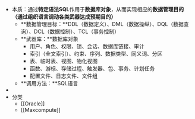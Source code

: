 - 本质：通过**特定语法SQL**作用于**数据库对象**，从而实现相应的**数据管理目的（通过组织语言调动各类武器达成预期目的）**
	- **数据管理目标：**DDL（数据定义）、DML（数据操纵）、DQL（数据查询）、DCL（数据控制）、TCL（事务控制）
	- **武器库：**数据库对象
		- 用户、角色、权限、锁、会话、数据库链接、审计
		- 索引（全文索引）、约束、序列、数据类型、同义词、分区
		- 表、临时表、视图、物化视图
		- 函数、游标、存储过程、触发器、包、事务、计划任务
		- 配置文件、日志文件、文件组
	- **调用方法：**SQL语言
-
- 分类
	- [[Oracle]]
	- [[Maxcompute]]